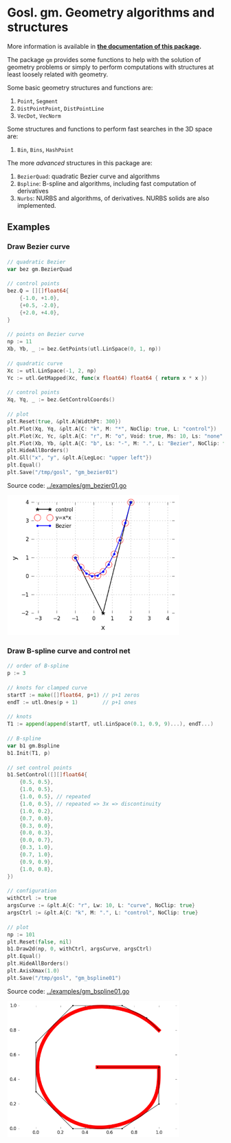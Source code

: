# Gosl. gm. Geometry algorithms and structures

More information is available in **[the documentation of this package](http://rawgit.com/cpmech/gosl/master/doc/xxgm.html).**

The package `gm` provides some functions to help with the solution of geometry problems or simply to
perform computations with structures at least loosely related with geometry.

Some basic geometry structures and functions are:
1. `Point`, `Segment`
2. `DistPointPoint`, `DistPointLine`
3. `VecDot`, `VecNorm`

Some structures and functions to perform fast searches in the 3D space are:
1. `Bin`, `Bins`, `HashPoint`

The more _advanced_ structures in this package are:
1. `BezierQuad`: quadratic Bezier curve and algorithms
2. `Bspline`: B-spline and algorithms, including fast computation of derivatives
3. `Nurbs`: NURBS and algorithms, of derivatives. NURBS solids are also implemented.

## Examples

### Draw Bezier curve


```go
// quadratic Bezier
var bez gm.BezierQuad

// control points
bez.Q = [][]float64{
    {-1.0, +1.0},
    {+0.5, -2.0},
    {+2.0, +4.0},
}

// points on Bezier curve
np := 11
Xb, Yb, _ := bez.GetPoints(utl.LinSpace(0, 1, np))

// quadratic curve
Xc := utl.LinSpace(-1, 2, np)
Yc := utl.GetMapped(Xc, func(x float64) float64 { return x * x })

// control points
Xq, Yq, _ := bez.GetControlCoords()

// plot
plt.Reset(true, &plt.A{WidthPt: 300})
plt.Plot(Xq, Yq, &plt.A{C: "k", M: "*", NoClip: true, L: "control"})
plt.Plot(Xc, Yc, &plt.A{C: "r", M: "o", Void: true, Ms: 10, Ls: "none", L: "y=x*x", NoClip: true})
plt.Plot(Xb, Yb, &plt.A{C: "b", Ls: "-", M: ".", L: "Bezier", NoClip: true})
plt.HideAllBorders()
plt.Gll("x", "y", &plt.A{LegLoc: "upper left"})
plt.Equal()
plt.Save("/tmp/gosl", "gm_bezier01")
```

Source code: <a href="../examples/gm_bezier01.go">../examples/gm_bezier01.go</a>

<div id="container">
<p><img src="../examples/figs/gm_bezier01.png" width="400"></p>
</div>



### Draw B-spline curve and control net

```go
// order of B-spline
p := 3

// knots for clamped curve
startT := make([]float64, p+1) // p+1 zeros
endT := utl.Ones(p + 1)        // p+1 ones

// knots
T1 := append(append(startT, utl.LinSpace(0.1, 0.9, 9)...), endT...)

// B-spline
var b1 gm.Bspline
b1.Init(T1, p)

// set control points
b1.SetControl([][]float64{
    {0.5, 0.5},
    {1.0, 0.5},
    {1.0, 0.5}, // repeated
    {1.0, 0.5}, // repeated => 3x => discontinuity
    {1.0, 0.2},
    {0.7, 0.0},
    {0.3, 0.0},
    {0.0, 0.3},
    {0.0, 0.7},
    {0.3, 1.0},
    {0.7, 1.0},
    {0.9, 0.9},
    {1.0, 0.8},
})

// configuration
withCtrl := true
argsCurve := &plt.A{C: "r", Lw: 10, L: "curve", NoClip: true}
argsCtrl := &plt.A{C: "k", M: ".", L: "control", NoClip: true}

// plot
np := 101
plt.Reset(false, nil)
b1.Draw2d(np, 0, withCtrl, argsCurve, argsCtrl)
plt.Equal()
plt.HideAllBorders()
plt.AxisXmax(1.0)
plt.Save("/tmp/gosl", "gm_bspline01")
```

Source code: <a href="../examples/gm_bspline01.go">../examples/gm_bspline01.go</a>

<div id="container">
<p><img src="../examples/figs/gm_bspline01.png" width="400"></p>
</div>
